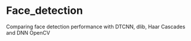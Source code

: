 # Face_detection
Comparing face detection performance with DTCNN, dlib, Haar Cascades and DNN OpenCV

